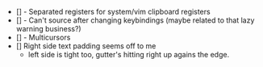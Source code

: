 - [] - Separated registers for system/vim clipboard registers
- [] - Can't source after changing keybindings (maybe related to that lazy warning business?)
- [] - Multicursors
- [] Right side text padding seems off to me
    - left side is tight too, gutter's hitting right up agains the edge.


